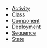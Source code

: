 -   [Activity](https://github.com/vampir9939/Tritpo/tree/master/Documentation/Diagrams/Activity/README.md)-   [Class](https://github.com/vampir9939/Tritpo/tree/master/Documentation/Diagrams/Class/README.md)-   [Component](https://github.com/vampir9939/Tritpo/tree/master/Documentation/Diagrams/Component/README.md)-   [Deployment](https://github.com/vampir9939/Tritpo/tree/master/Documentation/Diagrams/Deployment/README.md)-   [Sequence](https://github.com/vampir9939/Tritpo/tree/master/Documentation/Diagrams/Sequence/README.md)-   [State](https://github.com/vampir9939/Tritpo/tree/master/Documentation/Diagrams/State/README.md)